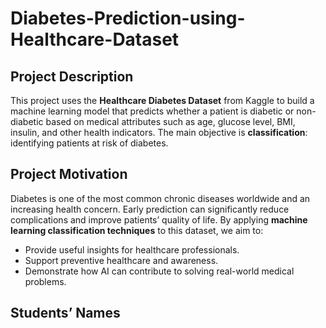  # Diabetes-Prediction-using-Healthcare-Dataset  

##  Project Description  
This project uses the **Healthcare Diabetes Dataset** from Kaggle to build a machine learning model that predicts whether a patient is diabetic or non-diabetic based on medical attributes such as age, glucose level, BMI, insulin, and other health indicators. The main objective is **classification**: identifying patients at risk of diabetes.  

##  Project Motivation  
Diabetes is one of the most common chronic diseases worldwide and an increasing health concern. Early prediction can significantly reduce complications and improve patients’ quality of life. By applying **machine learning classification techniques** to this dataset, we aim to:  
- Provide useful insights for healthcare professionals.  
- Support preventive healthcare and awareness.  
- Demonstrate how AI can contribute to solving real-world medical problems.  

##  Students’ Names  
